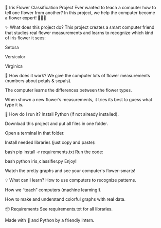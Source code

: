 🌼 Iris Flower Classification Project
Ever wanted to teach a computer how to tell one flower from another? In this project, we help the computer become a flower expert!
🌸🌼🌺

✨ What does this project do?
This project creates a smart computer friend that studies real flower measurements and learns to recognize which kind of iris flower it sees:

Setosa

Versicolor

Virginica

🚦 How does it work?
We give the computer lots of flower measurements (numbers about petals & sepals).

The computer learns the differences between the flower types.

When shown a new flower’s measurements, it tries its best to guess what type it is.

🚀 How do I run it?
Install Python (if not already installed).

Download this project and put all files in one folder.

Open a terminal in that folder.

Install needed libraries (just copy and paste):

bash
pip install -r requirements.txt
Run the code:

bash
python iris_classifier.py
Enjoy!

Watch the pretty graphs and see your computer's flower-smarts!

💡 What can I learn?
How to use computers to recognize patterns.

How we “teach” computers (machine learning!).

How to make and understand colorful graphs with real data.

📦 Requirements
See requirements.txt for all libraries.

Made with 💐 and Python by a friendly intern.

